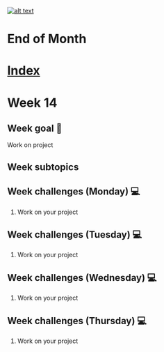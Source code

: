 <a href="https://www.core-code.io/">

![alt text](https://uploads-ssl.webflow.com/5eb2f56932c3562feab232e3/5f73550d00249e7e96c9f3de_Logo.png "corecodeio")

</a>

# End of Month

# [Index](/README.md)

# Week 14

## Week goal 🏁

<p>Work on project</p>

## Week subtopics

## Week challenges (Monday) 💻

1. Work on your project

## Week challenges (Tuesday) 💻

1. Work on your project

## Week challenges (Wednesday) 💻

1. Work on your project

## Week challenges (Thursday) 💻

1. Work on your project
